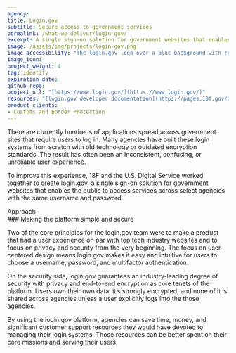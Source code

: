 ```yaml
---
agency:
title: Login.gov
subtitle: Secure access to government services
permalink: /what-we-deliver/login-gov/
excerpt: A single sign-on solution for government websites that enables the public to access services across select agencies with the same username and password.
image: /assets/img/projects/login-gov.png
image_accessibility: "The login.gov logo over a blue background with red and blue circlar lines surrounding the logo"
image_icon: 
project_weight: 4
tag: identity 
expiration_date:
github_repo: 
project_url: "[https://www.login.gov/](https://www.login.gov/)"
resources: "[login.gov developer documentation](https://pages.18f.gov/identity-dev-docs/)"
product_clients: 
- Customs and Border Protection
---
```


There are currently hundreds of applications spread across government sites that require users to log in. Many agencies have built these login systems from scratch with old technology or outdated encryption standards. The result has often been an inconsistent, confusing, or unreliable user experience.

To improve this experience, 18F and the U.S. Digital Service worked together to create login.gov, a single sign-on solution for government websites that enables the public to access services across select agencies with the same username and password.

<div class="small-caps">Approach</div>
### Making the platform simple and secure

Two of the core principles for the login.gov team were to make a product that had a user experience on par with top tech industry websites and to focus on privacy and security from the very beginning. The focus on user-centered design means login.gov makes it easy and intuitive for users to choose a username, password, and multifactor authentication. 

On the security side, login.gov guarantees an industry-leading degree of security with privacy and end-to-end encryption as core tenets of the platform. Users own their own data, it’s strongly encrypted, and none of it is shared across agencies unless a user explicitly logs into the those agencies. 

By using the login.gov platform, agencies can save time, money, and significant customer support resources they would have devoted to managing their login systems. Those resources can be better spent on their core missions and serving their users. 
